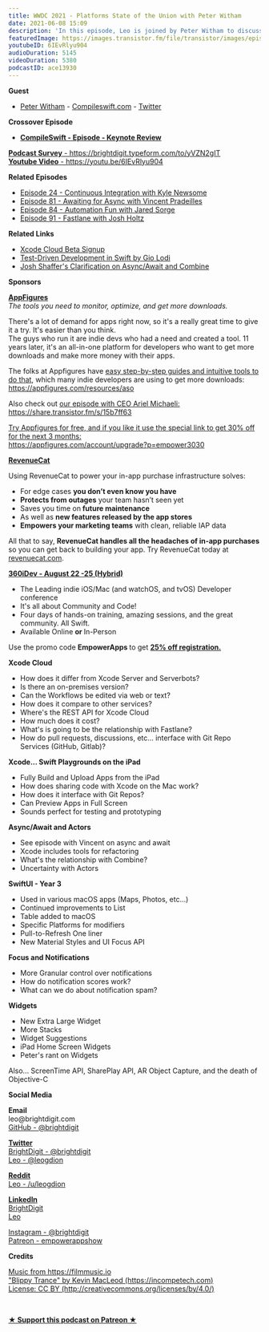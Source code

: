 ```yaml
---
title: WWDC 2021 - Platforms State of the Union with Peter Witham
date: 2021-06-08 15:09
description: 'In this episode, Leo is joined by Peter Witham to discuss the Platforms State of the Union: Xcode Cloud, Async/Await & Actors, Building Apps on the iPad,  Focus & DND, ScreenTime API, Shareplay API and more...'
featuredImage: https://images.transistor.fm/file/transistor/images/episode/562640/full_1623179380-artwork.jpg
youtubeID: 6IEvRlyu904
audioDuration: 5145
videoDuration: 5380
podcastID: ace13930
---
```

<p><b>Guest</b></p><ul><li>
<a href="https://peterwitham.com/">Peter Witham</a> - <a href="https://compileswift.com/">Compileswift.com</a> - <a href="https://twitter.com/CompileSwift">Twitter</a>
</li></ul><p><b>Crossover Episode</b></p><ul><li><a href="https://www.compileswift.com/podcast/s03-e01/"><strong>CompileSwift - Episode - Keynote Review</strong></a></li></ul><p><a href="https://brightdigit.typeform.com/to/yVZN2gIT"><strong>Podcast Survey</strong> - https://brightdigit.typeform.com/to/yVZN2gIT</a><br><a href="https://youtu.be/6IEvRlyu904"><strong>Youtube Video</strong> - https://youtu.be/6IEvRlyu904</a></p><p><b>Related Episodes</b></p><ul>
<li><a href="https://share.transistor.fm/s/a14f868f">Episode 24 - Continuous Integration with Kyle Newsome</a></li>
<li><a href="https://share.transistor.fm/s/593efb15">Episode 81 - Awaiting for Async with Vincent Pradeilles</a></li>
<li><a href="https://share.transistor.fm/s/bab83e8a">Episode 84 - Automation Fun with Jared Sorge</a></li>
<li><a href="https://share.transistor.fm/s/8505d100">Episode 91 - Fastlane with Josh Holtz</a></li>
</ul><p><b>Related Links</b></p><ul>
<li><a href="https://developer.apple.com/xcode-cloud/beta/">Xcode Cloud Beta Signup</a></li>
<li><a href="https://www.apress.com/gp/book/9781484270011">Test-Driven Development in Swift by Gio Lodi</a></li>
<li><a href="https://twitter.com/joshshaffer/status/1402036339105665024?s=20">Josh Shaffer's Clarification on Async/Await and Combine</a></li>
</ul><p><b>Sponsors</b></p><p><a href="https://appfigures.com/account/upgrade?p=empower3030"><strong>AppFigures</strong></a><strong><br></strong><em>The tools you need to monitor, optimize, and get more downloads.</em><strong></strong></p><p>There's a lot of demand for apps right now, so it's a really great time to give it a try. It's easier than you think.<br>The guys who run it are indie devs who had a need and created a tool. 11 years later, it's an all-in-one platform for developers who want to get more downloads and make more money with their apps.</p><p>The folks at Appfigures have <a href="https://appfigures.com/resources/aso">easy step-by-step guides and intuitive tools to do that</a>, which many indie developers are using to get more downloads:<br><a href="https://appfigures.com/resources/aso">https://appfigures.com/resources/aso</a></p><p>Also check out <a href="https://share.transistor.fm/s/15b7ff63">our episode with CEO Ariel Michaeli:<br>https://share.transistor.fm/s/15b7ff63</a></p><p><a href="https://appfigures.com/account/upgrade?p=empower3030">Try Appfigures for free, and if you like it use the special link to get 30% off for the next 3 months:</a><a href="https://www.linode.com/?r=97e09acbd5d304d87dadef749491d245e71c74e7"><br></a><a href="https://appfigures.com/account/upgrade?p=empower3030">https://appfigures.com/account/upgrade?p=empower3030</a></p><p><a href="https://revenuecat.com/"><strong>RevenueCat</strong></a><strong></strong></p><p>Using RevenueCat to power your in-app purchase infrastructure solves:</p><ul>
<li>For edge cases <strong>you don’t even know you have</strong>
</li>
<li>
<strong>Protects from outages</strong> your team hasn’t seen yet</li>
<li>Saves you time on<strong> future maintenance </strong>
</li>
<li>As well as <strong>new features released by the app stores</strong>
</li>
<li>
<strong>Empowers your marketing teams</strong> with clean, reliable IAP data</li>
</ul><p>All that to say, <strong>RevenueCat handles all the headaches of in-app purchases</strong> so you can get back to building your app. Try RevenueCat today at <a href="http://revenuecat.com/">revenuecat.com</a>.</p><p><a href="https://360idev.com/"><strong>360iDev - August 22 -25 (Hybrid)</strong></a></p><ul>
<li>The Leading indie iOS/Mac (and watchOS, and tvOS) Developer conference</li>
<li>It's all about Community and Code!</li>
<li>Four days of hands-on training, amazing sessions, and the great community. All Swift.</li>
<li>Available Online <strong>or </strong>In-Person</li>
</ul><p>Use the promo code <strong>EmpowerApps </strong>to get <a href="https://360idev.com/"><strong>25% off registration.</strong></a></p><p><b>Xcode Cloud</b></p><ul>
<li>How does it differ from Xcode Server and Serverbots?</li>
<li>Is there an on-premises version?</li>
<li>Can the Workflows be edited via web or text?</li>
<li>How does it compare to other services?</li>
<li>Where's the REST API for Xcode Cloud</li>
<li>How much does it cost?</li>
<li>What's is going to be the relationship with Fastlane?</li>
<li>How do pull requests, discussions, etc... interface with Git Repo Services (GitHub, Gitlab)?</li>
</ul><p><b>Xcode... Swift Playgrounds on the iPad</b></p><ul>
<li>Fully Build and Upload Apps from the iPad</li>
<li>How does sharing code with Xcode on the Mac work?</li>
<li>How does it interface with Git Repos?</li>
<li>Can Preview Apps in Full Screen</li>
<li>Sounds perfect for testing and prototyping</li>
</ul><p><b>Async/Await and Actors</b></p><ul>
<li>See episode with Vincent on async and await</li>
<li>Xcode includes tools for refactoring</li>
<li>What's the relationship with Combine?</li>
<li>Uncertainty with Actors</li>
</ul><p><b>SwiftUI - Year 3</b></p><ul>
<li>Used in various macOS apps (Maps, Photos, etc...)</li>
<li>Continued improvements to List</li>
<li>Table added to macOS</li>
<li>Specific Platforms for modifiers</li>
<li>Pull-to-Refresh One liner</li>
<li>New Material Styles and UI Focus API</li>
</ul><p><b>Focus and Notifications</b></p><ul>
<li>More Granular control over notifications</li>
<li>How do notification scores work?</li>
<li>What can we do about notification spam?</li>
</ul><p><b>Widgets</b></p><ul>
<li>New Extra Large Widget</li>
<li>More Stacks</li>
<li>Widget Suggestions</li>
<li>iPad Home Screen Widgets</li>
<li>Peter's rant on Widgets</li>
</ul><p>Also... ScreenTime API, SharePlay API, AR Object Capture, and the death of Objective-C</p><p><b>Social Media</b></p><p><strong>Email</strong><br>leo@brightdigit.com<br><a href="https://github.com/brightdigit">GitHub - @brightdigit</a></p><p><a href="https://twitter.com/brightdigit"><strong>Twitter </strong><br>BrightDigit - @brightdigit</a><br><a href="https://twitter.com/leogdion">Leo - @leogdion</a></p><p><a href="https://www.reddit.com/user/leogdion"><strong>Reddit</strong><br>Leo - /u/leogdion</a></p><p><a href="https://www.linkedin.com/company/bright-digit"><strong>LinkedIn</strong><br>BrightDigit</a><br><a href="https://www.linkedin.com/in/leogdion/">Leo</a></p><p><a href="https://www.instagram.com/brightdigit/">Instagram - @brightdigit</a><br><a href="https://www.patreon.com/empowerappsshow">Patreon - empowerappshow</a></p><p><b>Credits</b></p><p><a href="https://filmmusic.io/">Music from https://filmmusic.io</a><br><a href="https://incompetech.com/">"Blippy Trance" by Kevin MacLeod (https://incompetech.com)</a><br><a href="http://creativecommons.org/licenses/by/4.0/">License: CC BY (http://creativecommons.org/licenses/by/4.0/)</a></p><p><br></p><p><strong><a href="https://www.patreon.com/empowerappsshow" rel="payment" title="★ Support this podcast on Patreon ★">★ Support this podcast on Patreon ★</a></strong></p>
      
